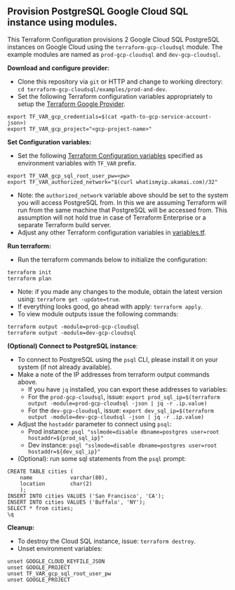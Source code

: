 ## Provision PostgreSQL Google Cloud SQL instance using modules.

This Terraform Configuration provisions 2 Google Cloud SQL PostgreSQL instances on Google Cloud using the  `terraform-gcp-cloudsql` module. The example modules are named as `prod-gcp-cloudsql` and `dev-gcp-cloudsql`.

**Download and configure provider:**
- Clone this repository via `git` or HTTP and change to working directory: `cd terraform-gcp-cloudsql/examples/prod-and-dev`.
- Set the following Terraform configuration variables appropriately to setup the [Terraform Google Provider](https://www.terraform.io/docs/providers/google/index.html).
```
export TF_VAR_gcp_credentials=$(cat <path-to-gcp-service-account-json>)
export TF_VAR_gcp_project="<gcp-project-name>"
```

**Set Configuration variables:**
- Set the following [Terraform Configuration variables](https://www.terraform.io/docs/configuration/variables.html) specified as environment variables with `TF_VAR` prefix.
```
export TF_VAR_gcp_sql_root_user_pw=<pw>
export TF_VAR_authorized_network="$(curl whatismyip.akamai.com)/32"
```
- Note: the `authorized_network` variable above should be set to the system you will access PostgreSQL from. In this we are assuming Terraform will run from the same machine that PostgreSQL will be accessed from. This assumption will not hold true in case of Terraform Enterprise or a separate Terraform build server.
- Adjust any other Terraform configuration variables in [variables.tf](variables.tf).

**Run terraform:**
- Run the terraform commands below to initialize the configuration:
```
terraform init
terraform plan
```
- Note: if you made any changes to the module, obtain the latest version using: `terraform get -update=true`.
- If everything looks good, go ahead with apply: `terraform apply`.
- To view module outputs issue the following commands:
```
terraform output -module=prod-gcp-cloudsql
terraform output -module=dev-gcp-cloudsql
```


**(Optional) Connect to PostgreSQL instance**:
- To connect to PostgreSQL using the `psql` CLI, please install it on your system (if not already available).
- Make a note of the IP addresses from terraform output commands above.
  - If you have `jq` installed, you can export these addresses to variables:
  - For the `prod-gcp-cloudsql`, issue: `export prod_sql_ip=$(terraform output -module=prod-gcp-cloudsql -json | jq -r .ip.value)`
  - For the `dev-gcp-cloudsql`, issue: `export dev_sql_ip=$(terraform output -module=dev-gcp-cloudsql -json | jq -r .ip.value)`
- Adjust the `hostaddr` parameter to connect using `psql`:
  - Prod instance: `psql "sslmode=disable dbname=postgres user=root hostaddr=${prod_sql_ip}"`
  - Dev instance: `psql "sslmode=disable dbname=postgres user=root hostaddr=${dev_sql_ip}"`
- (Optional): run some sql statements from the `psql` prompt:
```
CREATE TABLE cities (
	name            varchar(80),
	location        char(2)
	);
INSERT INTO cities VALUES ('San Francisco', 'CA');
INSERT INTO cities VALUES ('Buffalo', 'NY');
SELECT * from cities;
\q
```

**Cleanup:**
- To destroy the Cloud SQL instance, issue: `terraform destroy`.
- Unset environment variables:
```
unset GOOGLE_CLOUD_KEYFILE_JSON
unset GOOGLE_PROJECT
unset TF_VAR_gcp_sql_root_user_pw
unset GOOGLE_PROJECT
```
